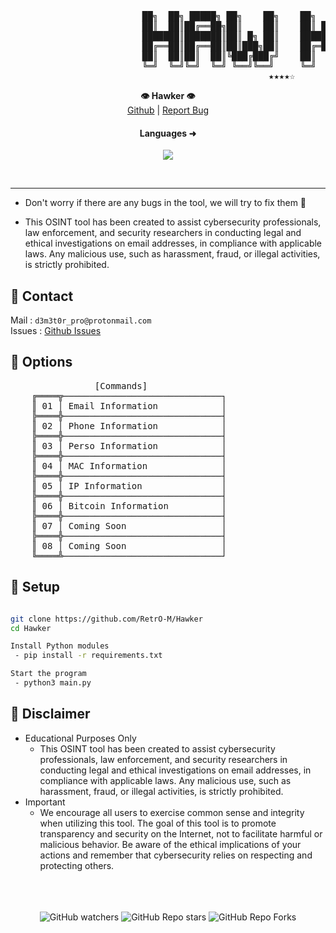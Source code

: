  <pre>
                         ██╗  ██╗ █████╗ ██╗    ██╗    ██╗  ██╗███████╗██████╗ 
                         ██║  ██║██╔══██╗██║    ██║    ██║ ██╔╝██╔════╝██╔══██╗
                         ███████║███████║██║ █╗ ██║    █████╔╝ █████╗  ██████╔╝
                         ██╔══██║██╔══██║██║███╗██║    ██╔═██╗ ██╔══╝  ██╔══██╗
                         ██║  ██║██║  ██║╚███╔███╔╝    ██║  ██╗███████╗██║  ██║
                         ╚═╝  ╚═╝╚═╝  ╚═╝ ╚══╝╚══╝     ╚═╝  ╚═╝╚══════╝╚═╝  ╚═╝
                                                 ★★★★☆
</pre>

<p align='center'>
  <b>👁 Hawker 👁</b><br>  
  <a href="https://github.com/RetrO-M">Github</a> |
  <a href="https://github.com/RetrO-M/Hawker/issues">Report Bug</a>
</p>

<h4 align="center">Languages ➜</h5>
<p align="center">
           <img src="https://skillicons.dev/icons?i=py,linux,windows"/>
</p>

<br>

-----------------

- Don't worry if there are any bugs in the tool, we will try to fix them 🔧

- This OSINT tool has been created to assist cybersecurity professionals, law enforcement, and security researchers in conducting legal and ethical investigations on email addresses, in compliance with applicable laws. Any malicious use, such as harassment, fraud, or illegal activities, is strictly prohibited.

## 📝 Contact
Mail : `d3m3t0r_pro@protonmail.com`
<br>
Issues : [Github Issues](https://github.com/RetrO-M/Hawker/issues)


## 🦺 Options
<pre>
                [Commands]
    ╔════╦──────────────────────────────┐
    ║ 01 │ Email Information            │
    ╠════╬──────────────────────────────┤
    ║ 02 │ Phone Information            │
    ╠════╬──────────────────────────────┤
    ║ 03 │ Perso Information            │
    ╠════╬──────────────────────────────┤
    ║ 04 │ MAC Information              │
    ╠════╬──────────────────────────────┤
    ║ 05 │ IP Information               │
    ╠════╬──────────────────────────────┤
    ║ 06 │ Bitcoin Information          │
    ╠════╬──────────────────────────────┤
    ║ 07 │ Coming Soon                  │
    ╠════╬──────────────────────────────┤
    ║ 08 │ Coming Soon                  │
    ╚════╩──────────────────────────────┘</pre>

## 🔧 Setup
```sh

git clone https://github.com/RetrO-M/Hawker
cd Hawker

Install Python modules 
 - pip install -r requirements.txt

Start the program
 - python3 main.py
```


## 📜 Disclaimer

- Educational Purposes Only
	- This OSINT tool has been created to assist cybersecurity professionals, law enforcement, and security researchers in conducting legal and ethical investigations on email addresses, in compliance with applicable laws. Any malicious use, such as harassment, fraud, or illegal activities, is strictly prohibited.
- Important
  - We encourage all users to exercise common sense and integrity when utilizing this tool. The goal of this tool is to promote transparency and security on the Internet, not to facilitate harmful or malicious behavior. Be aware of the ethical implications of your actions and remember that cybersecurity relies on respecting and protecting others.

<p align="center">
  <br><br><br>
    <img alt="GitHub watchers" src="https://img.shields.io/github/watchers/RetrO-M/Hawker?style=social">
    <img alt="GitHub Repo stars" src="https://img.shields.io/github/stars/RetrO-M/Hawker?style=social">  
    <img alt="GitHub Repo Forks" src="https://img.shields.io/github/forks/RetrO-M/Hawker?style=social">  
</p>
